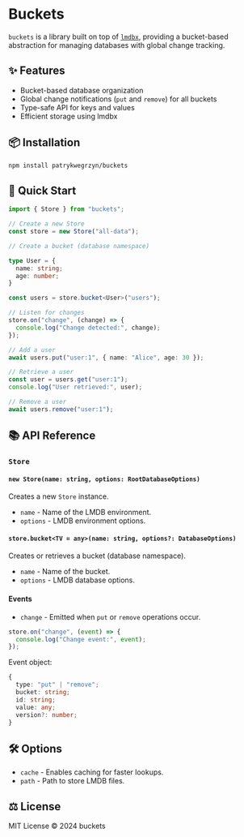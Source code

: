 # Buckets

`buckets` is a library built on top of [`lmdbx`](https://www.npmjs.com/package/lmdbx), providing a bucket-based abstraction for managing databases with global change tracking.

## ✨ Features

- Bucket-based database organization
- Global change notifications (`put` and `remove`) for all buckets
- Type-safe API for keys and values
- Efficient storage using lmdbx

## 📦 Installation

```bash
npm install patrykwegrzyn/buckets
```

## 🚀 Quick Start

```typescript
import { Store } from "buckets";

// Create a new Store
const store = new Store("all-data");

// Create a bucket (database namespace)

type User = {
  name: string;
  age: number;
}

const users = store.bucket<User>("users");

// Listen for changes
store.on("change", (change) => {
  console.log("Change detected:", change);
});

// Add a user
await users.put("user:1", { name: "Alice", age: 30 });

// Retrieve a user
const user = users.get("user:1");
console.log("User retrieved:", user);

// Remove a user
await users.remove("user:1");
```

## 📚 API Reference

### `Store`

#### `new Store(name: string, options: RootDatabaseOptions)`
Creates a new `Store` instance.

- `name` - Name of the LMDB environment.
- `options` - LMDB environment options.

#### `store.bucket<TV = any>(name: string, options?: DatabaseOptions)`
Creates or retrieves a bucket (database namespace).

- `name` - Name of the bucket.
- `options` - LMDB database options.

#### Events

- `change` - Emitted when `put` or `remove` operations occur.

```typescript
store.on("change", (event) => {
  console.log("Change event:", event);
});
```

Event object:
```typescript
{
  type: "put" | "remove";
  bucket: string;
  id: string;
  value: any;
  version?: number;
}
```

## 🛠️ Options

- `cache` - Enables caching for faster lookups.
- `path` - Path to store LMDB files.

## ⚖️ License

MIT License © 2024 buckets
